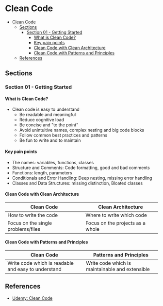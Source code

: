 # Clean Code

- [Clean Code](#clean-code)
  - [Sections](#sections)
    - [Section 01 - Getting Started](#section-01---getting-started)
      - [What is Clean Code?](#what-is-clean-code)
      - [Key pain points](#key-pain-points)
      - [Clean Code with Clean Architecture](#clean-code-with-clean-architecture)
      - [Clean Code with Patterns and Principles](#clean-code-with-patterns-and-principles)
  - [References](#references)

## Sections

### Section 01 - Getting Started

#### What is Clean Code?

- Clean code is easy to understand
  - Be readable and meaningful
  - Reduce cognitive load
  - Be concise and "to the point"
  - Avoid unintuitive names, complex nesting and big code blocks
  - Follow common best practices and patterns
  - Be fun to write and to maintain

#### Key pain points

- The names: variables, functions, classes
- Structure and Comments: Code formatting, good and bad comments
- Functions: length, parameters
- Conditionals and Error Handling: Deep nesting, missing error handling
- Classes and Data Structures: missing distinction, Bloated classes

#### Clean Code with Clean Architecture

| Clean Code                         | Clean Architecture               |
| ---------------------------------- | -------------------------------- |
| How to write the code              | Where to write which code        |
| Focus on the single problems/files | Focus on the projects as a whole |

#### Clean Code with Patterns and Principles

| Clean Code                                          | Patterns and Principles                         |
| --------------------------------------------------- | ----------------------------------------------- |
| Write code which is readable and easy to understand | Write code which is maintainable and extensible |

## References

- [Udemy: Clean Code](https://www.udemy.com/course/writing-clean-code/)
